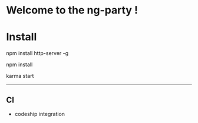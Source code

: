 # Welcome to the ng-party ! 


# Install

npm install http-server -g

npm install

karma start 


---
## CI

* codeship integration